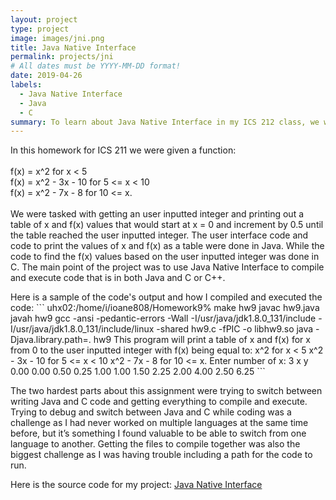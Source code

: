 ```yaml
---
layout: project
type: project
image: images/jni.png
title: Java Native Interface
permalink: projects/jni
# All dates must be YYYY-MM-DD format!
date: 2019-04-26
labels:
  - Java Native Interface
  - Java
  - C
summary: To learn about Java Native Interface in my ICS 212 class, we were tasked with splitting a program into Java and C or C++ code and then compiling and running the code with Java Native Interface. 
---
```


<p>
    In this homework for ICS 211 we were given a function:
    <br>
    <br>f(x) = x^2 for x < 5
    <br>f(x) = x^2 - 3x - 10 for 5 <= x < 10
    <br>f(x) = x^2 - 7x - 8 for 10 <= x.
    <br>
    <br>
    We were tasked with getting an user inputted integer and printing out a table of x and f(x) values that would start at x = 0 and increment by 0.5 until the table reached the user inputted integer. 
    The user interface code and code to print the values of x and f(x) as a table were done in Java. 
    While the code to find the f(x) values based on the user inputted integer was done in C. 
    The main point of the project was to use Java Native Interface to compile and execute code that is in both Java and C or C++.
</p>

<p>
    Here is a sample of the code's output and how I compiled and executed the code: 
    ```
    uhx02:/home/i/ioane808/Homework9% make hw9
    javac hw9.java
    javah hw9
    gcc -ansi -pedantic-errors -Wall -I/usr/java/jdk1.8.0_131/include -I/usr/java/jdk1.8.0_131/include/linux -shared hw9.c -fPIC -o libhw9.so
    java -Djava.library.path=. hw9
    This program will print a table of x
    and f(x) for x from 0 to the user
    inputted integer with f(x) being
    equal to:
    x^2 for x < 5
    x^2 - 3x - 10 for 5 <= x < 10
    x^2 - 7x - 8 for 10 <= x.
    Enter number of x: 3
        x        y
        0.00     0.00
        0.50     0.25
        1.00     1.00
        1.50     2.25
        2.00     4.00
        2.50     6.25
    ```
</p>

<p>
    The two hardest parts about this assignment were trying to switch between writing Java and C code and getting everything to compile and execute. 
    Trying to debug and switch between Java and C while coding was a challenge as I had never worked on multiple languages at the same time before, but it’s something I found valuable to be able to switch from one language to another. 
    Getting the files to compile together was also the biggest challenge as I was having trouble including a path for the code to run.
</p>

<p>
    Here is the source code for my project: <a href="https://github.com/ioaneomerod/java-native-interface"><i class="large github icon "></i>Java Native Interface</a>
</p>

